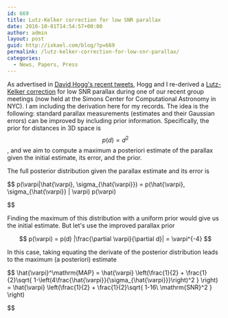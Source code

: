 ```yaml
---
id: 669
title: Lutz-Kelker correction for low SNR parallax
date: 2016-10-01T14:54:57+00:00
author: admin
layout: post
guid: http://ixkael.com/blog/?p=669
permalink: /lutz-kelker-correction-for-low-snr-parallax/
categories:
  - News, Papers, Press
---
```

As advertised in [David Hogg's recent tweets](https://twitter.com/davidwhogg/status/782193328318185473), Hogg and I re-derived a [Lutz-Kelker correction](http://adsabs.harvard.edu/abs/1973PASP...85..573L) for low SNR parallax during one of our recent group meetings (now held at the Simons Center for Computational Astronomy in NYC). I am including the derivation here for my records. The idea is the following: standard parallax measurements (estimates and their Gaussian errors) can be improved by including prior information. Specifically, the prior for distances in 3D space is $$p(d) = d^2$$, and we aim to compute a maximum a posteriori estimate of the parallax given the initial estimate, its error, and the prior.

The full posterior distribution given the parallax estimate and its error is

$$
p(\varpi|\hat{\varpi}, \sigma_{\hat{\varpi}}) = p(\hat{\varpi}, \sigma_{\hat{\varpi}} | \varpi) p(\varpi)

$$

Finding the maximum of this distribution with a uniform prior would give us the initial estimate. But let's use the improved parallax prior

$$
p(\varpi) = p(d) |\frac{\partial \varpi}{\partial d}| = \varpi^{-4}
$$

In this case, taking equating the derivate of the posterior distribution leads to the maximum (a posteriori) estimate

$$
\hat{\varpi}^\mathrm{MAP} = \hat{\varpi} \left(\frac{1}{2} + \frac{1}{2}\sqrt{ 1-\left(4\frac{\hat{\varpi}}{\sigma_{\hat{\varpi}}}\right)^2 } \right) = \hat{\varpi} \left(\frac{1}{2} + \frac{1}{2}\sqrt{ 1-16\ \mathrm{SNR}^2 } \right)

$$

